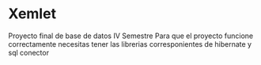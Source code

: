 # Xemlet
Proyecto final de base de datos IV Semestre
Para que el proyecto funcione correctamente necesitas tener las librerias corresponientes de hibernate y sql conector
